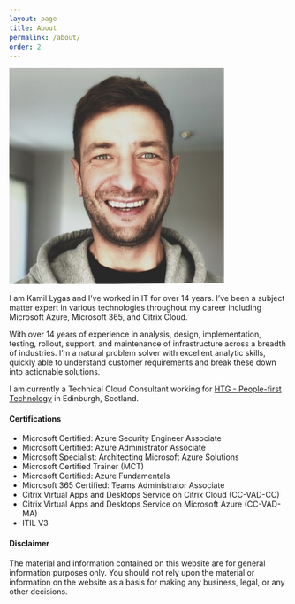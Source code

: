 ```yaml
---
layout: page
title: About
permalink: /about/
order: 2
---
```

![czujto](/assets/img/avatar1.jpg)


I am Kamil Lygas and I’ve worked in IT for over 14 years. I’ve been a subject matter expert in various technologies throughout my career including Microsoft Azure, Microsoft 365, and Citrix Cloud. 

With over 14 years of experience in analysis, design, implementation, testing, rollout, support, and maintenance of infrastructure across a breadth of industries. I’m a natural problem solver with excellent analytic skills, quickly able to understand customer requirements and break these down into actionable solutions.

I am currently a Technical Cloud Consultant working for [HTG - People-first Technology](https://htg.co.uk "HTG - People-first Technology") in Edinburgh, Scotland.

#### Certifications ####
- Microsoft Certified: Azure Security Engineer Associate
- Microsoft Certified: Azure Administrator Associate
- Microsoft Specialist: Architecting Microsoft Azure Solutions
- Microsoft Certified Trainer (MCT)
- Microsoft Certified: Azure Fundamentals
- Microsoft 365 Certified: Teams Administrator Associate
- Citrix Virtual Apps and Desktops Service on Citrix Cloud (CC-VAD-CC)
- Citrix Virtual Apps and Desktops Service on Microsoft Azure (CC-VAD-MA)
- ITIL V3

#### Disclaimer ####

The material and information contained on this website are for general information purposes only. You should not rely upon the material or information on the website as a basis for making any business, legal, or any other decisions.
